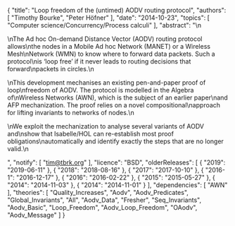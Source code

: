 {
    "title": "Loop freedom of the (untimed) AODV routing protocol",
    "authors": [
        "Timothy Bourke",
        "Peter Höfner"
    ],
    "date": "2014-10-23",
    "topics": [
        "Computer science/Concurrency/Process calculi"
    ],
    "abstract": "\n<p>\nThe Ad hoc On-demand Distance Vector (AODV) routing protocol allows\nthe nodes in a Mobile Ad hoc Network (MANET) or a Wireless Mesh\nNetwork (WMN) to know where to forward data packets. Such a protocol\nis ‘loop free’ if it never leads to routing decisions that forward\npackets in circles.\n<p>\nThis development mechanises an existing pen-and-paper proof of loop\nfreedom of AODV. The protocol is modelled in the Algebra of\nWireless Networks (AWN), which is the subject of an earlier paper\nand AFP mechanization. The proof relies on a novel compositional\napproach for lifting invariants to networks of nodes.\n</p><p>\nWe exploit the mechanization to analyse several variants of AODV and\nshow that Isabelle/HOL can re-establish most proof obligations\nautomatically and identify exactly the steps that are no longer valid.\n</p>",
    "notify": [
        "tim@tbrk.org"
    ],
    "licence": "BSD",
    "olderReleases": [
        {
            "2019": "2019-06-11"
        },
        {
            "2018": "2018-08-16"
        },
        {
            "2017": "2017-10-10"
        },
        {
            "2016-1": "2016-12-17"
        },
        {
            "2016": "2016-02-22"
        },
        {
            "2015": "2015-05-27"
        },
        {
            "2014": "2014-11-03"
        },
        {
            "2014": "2014-11-01"
        }
    ],
    "dependencies": [
        "AWN"
    ],
    "theories": [
        "Quality_Increases",
        "Aodv",
        "Aodv_Predicates",
        "Global_Invariants",
        "All",
        "Aodv_Data",
        "Fresher",
        "Seq_Invariants",
        "Aodv_Basic",
        "Loop_Freedom",
        "Aodv_Loop_Freedom",
        "OAodv",
        "Aodv_Message"
    ]
}